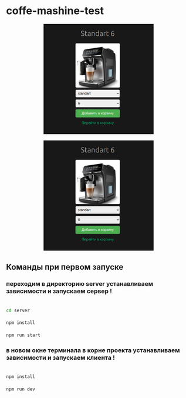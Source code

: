 # coffe-mashine-test


<p align="center">
  <img width="300" height="300" src="src/assets/mashine-img/screen_1.png">
</p>

<p align="center">
  <img width="300" height="300" src="src/assets/mashine-img/screen_1.png">
</p>


## Команды при первом запуске

### переходим в директорию server устанавливаем зависимости и запускаем сервер !

```sh

cd server

npm install

npm run start

```

### в новом окне терминала в корне проекта устанавливаем зависимости и запускаем клиента !

```sh

npm install

npm run dev

```
